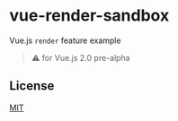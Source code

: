 # vue-render-sandbox

Vue.js `render` feature example

> :warning: for Vue.js 2.0 pre-alpha


## License

[MIT](http://opensource.org/licenses/MIT)

